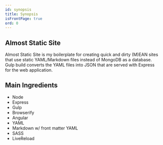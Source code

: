 ```yaml
---
id: synopsis
title: Synopsis
isFrontPage: true
ord: 0
---
```

## Almost Static Site

Almost Static Site is my boilerplate for creating quick and dirty (M)EAN sites
that use static YAML/Markdown files instead of MongoDB as a database. Gulp build
converts the YAML files into JSON that are served with Express for the web application.

## Main Ingredients

  * Node
  * Express
  * Gulp
  * Browserify
  * Angular
  * YAML
  * Markdown w/ front matter YAML
  * SASS
  * LiveReload